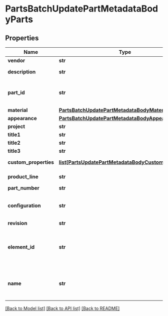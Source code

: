 # PartsBatchUpdatePartMetadataBodyParts

## Properties
Name | Type | Description | Notes
------------ | ------------- | ------------- | -------------
**vendor** | **str** | Part vendor | [optional] 
**description** | **str** | Part description | [optional] 
**part_id** | **str** | Deterministic part ID of the part to update | [optional] 
**material** | [**PartsBatchUpdatePartMetadataBodyMaterial**](PartsBatchUpdatePartMetadataBodyMaterial.md) |  | [optional] 
**appearance** | [**PartsBatchUpdatePartMetadataBodyAppearance**](PartsBatchUpdatePartMetadataBodyAppearance.md) |  | [optional] 
**project** | **str** | Part project | [optional] 
**title1** | **str** | Part title 1 | [optional] 
**title2** | **str** | Part title 2 | [optional] 
**title3** | **str** | Part title 3 | [optional] 
**custom_properties** | [**list[PartsUpdatePartMetadataBodyCustomProperties]**](PartsUpdatePartMetadataBodyCustomProperties.md) | Custom properties | [optional] 
**product_line** | **str** | Part product line | [optional] 
**part_number** | **str** | Part number | [optional] 
**configuration** | **str** | Configuration in which to apply updates | [optional] 
**revision** | **str** | Part revision | [optional] 
**element_id** | **str** | The element ID of the Part Studio containing the part to update | [optional] 
**name** | **str** | Part name (Name can only be modified in workspace) | [optional] 

[[Back to Model list]](../README.md#documentation-for-models) [[Back to API list]](../README.md#documentation-for-api-endpoints) [[Back to README]](../README.md)


